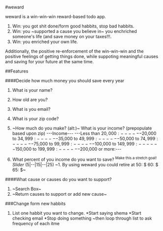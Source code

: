 #weward

weward is a win-win-win reward-based todo app.

1. Win: you got shit done/form good habbits, stop bad habbits.
1. Win: you ~supported a cause you believe in~ you enchriched someone's life (and save money on your taxes!!!.
1. Win: you enriched your own life.

Additionally, the positive re-enforcement of the win-win-win and the positive feelings of getting things done, while suppoting meaningful causes and saving for your future at the same time.

##Features

####Decide how much money you should save every year

1. What is your name?
1. How old are you?
1. What is you email?
1. What is your zip code?
1. ~How much do you make? (alt:)~
What is your income?  (prepopulate based upon zip)
---Income---
---Less than $20,000:---
---$20,000 to $34,999:---
---$35,000 to $49,999:---
---$50,000 to $74,999:---
---$75,000 to $99,999:---
---$100,000 to $149,999:---
---$150,000 to $199,999:---
---$200,000 or more:---

1. What percent of you income do you want to save?
   <sup>Make this a stretch goal!</sup>
*Slider* (5|--|15|--|25) 
~1. By using weward you could retire at
   50: $
   60: $
   65: $~

####What cause or causes do you want to support?

1. ~Search Box~
1. ~Return causes to support or add new cause~


###Change form new habbits

1. List one habbit you want to change.
  *Start saying shema
  *Start checking email
  *Stop doing something
  ~then loop through list to ask frequency of each itme

